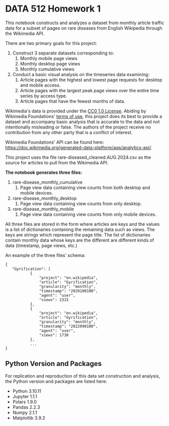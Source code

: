 # DATA 512 Homework 1
 
This notebook constructs and analyzes a dataset from monthly article traffic data for a subset of pages on 
rare diseases from English Wikipedia through the Wikimedia API. 

There are two primary goals for this project:
1. Construct 3 separate datasets corresponding to:
   1. Monthly mobile page views
   2. Monthly desktop page views
   3. Monthly cumulative views
2. Conduct a basic visual analysis on the timeseries data examining:
   1. Article pages with the highest and lowest page requests for desktop and mobile access.
   2. Article pages with the largest peak page views over the entire time series by access type.
   3. Article pages that have the fewest months of data.

Wikimedia's data is provided under the [CC0 1.0 License](https://creativecommons.org/publicdomain/zero/1.0/).
Abiding by Wikimedia Foundations' [terms of use](https://foundation.wikimedia.org/wiki/Policy:Terms_of_Use),
this project does its best to provide a dataset and accompany basic analysis that is accurate to the data and
not intentionally misleading or false. The authors of the project receive no contribution from any other party that
is a conflict of interest.

Wikimedia Foundations' API can be found here: https://doc.wikimedia.org/generated-data-platform/aqs/analytics-api/.

This project uses the file rare-diseased_cleaned.AUG.2024.csv as the source for articles to pull from the
Wikimedia API.

__The notebook generates three files:__
1. rare-disease_monthly_cumulative
   1. Page view data containing view counts from both desktop and mobile devices.
2. rare-disease_monthly_desktop
   1. Page view data containing view counts from only desktop.
3. rare-disease_monthly_mobile
   1. Page view data containing view counts from only mobile devices.


All three files are stored in the form where articles are keys and the values is a list of dictionaries
containing the remaining data such as views.
The keys are strings which represent the page title. The list of dictionaries contain monthly data whose
keys are the different are different kinds of data (timestamp, page views, etc.)

An example of the three files' schema:
```
{
   "Gyrification": [
           {
               "project": "en.wikipedia",
               "article": "Gyrification",
               "granularity": "monthly",
               "timestamp": "2020100100",
               "agent": "user",
               "views": 2315
           },
           {
               "project": "en.wikipedia",
               "article": "Gyrification",
               "granularity": "monthly",
               "timestamp": "2022090100",
               "agent": "user",
               "views": 1738
           },
           ...
}
```

## Python Version and Packages
For replication and reproduction of this data set construction and analysis, the Python version and packages are
listed here:

- Python 3.10.11 
- Jupyter 1.1.1 
- Polars 1.9.0 
- Pandas 2.2.3 
- Numpy 2.1.1 
- Matplotlib 3.9.2